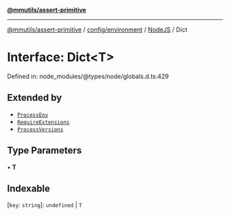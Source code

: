[**@mmutils/assert-primitive**](../../../../../README.md)

***

[@mmutils/assert-primitive](../../../../../modules.md) / [config/environment](../../../README.md) / [NodeJS](../README.md) / Dict

# Interface: Dict\<T\>

Defined in: node\_modules/@types/node/globals.d.ts:429

## Extended by

- [`ProcessEnv`](ProcessEnv.md)
- [`RequireExtensions`](RequireExtensions.md)
- [`ProcessVersions`](ProcessVersions.md)

## Type Parameters

• **T**

## Indexable

\[`key`: `string`\]: `undefined` \| `T`
